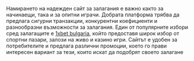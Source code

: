 Намирането на надежден сайт за залагания е важно както за начинаещи, така и за опитни играчи. Добрата платформа трябва да предлага сигурни транзакции, конкурентни коефициенти и разнообразни възможности за залагания. Един от популярните избори сред залагащите е [1xbet bulgaria](https://1xbet-bg.org/), който предоставя широк избор от спортни пазари, залози на живо и казино игри. Сайтът е удобен за потребителите и предлага различни промоции, което го прави интересен вариант за тези, които искат да подобрят своето залагане